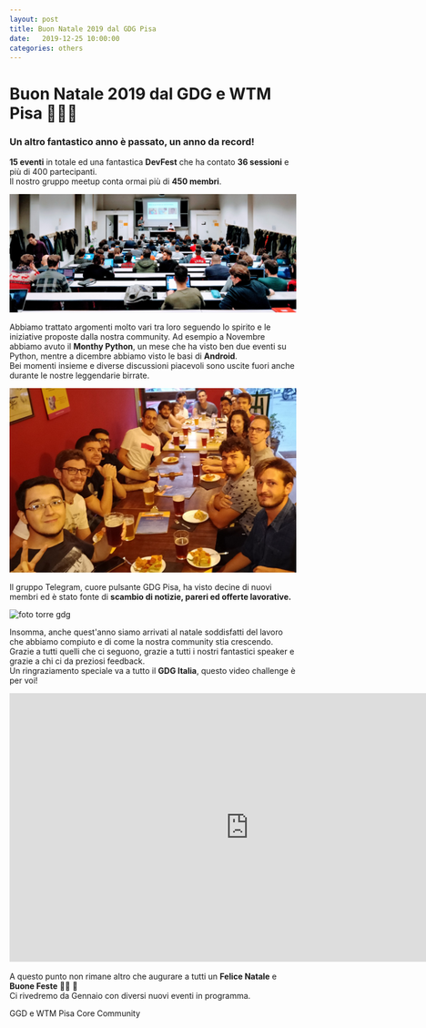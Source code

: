 ```yaml
---
layout: post
title: Buon Natale 2019 dal GDG Pisa 
date:   2019-12-25 10:00:00
categories: others
---
```


# Buon Natale 2019 dal GDG e WTM Pisa 🎅🏽🤶

### Un altro fantastico anno è passato, un anno da record!

**15 eventi** in totale ed una fantastica **DevFest** che ha contato **36 sessioni** e più di 400 partecipanti. <br>
Il nostro gruppo meetup conta ormai più di **450 membri**.  

![foto evento gdg](/static/img/evento_python.jpg)

Abbiamo trattato argomenti molto vari tra loro seguendo lo spirito e le iniziative proposte dalla nostra community. Ad esempio a Novembre abbiamo avuto il **Monthy Python**, un mese che ha visto ben due eventi su Python, mentre a dicembre abbiamo visto le basi di **Android**. <br>
Bei momenti insieme e diverse discussioni piacevoli sono uscite fuori anche durante le nostre leggendarie birrate.

![foto birrata gdg](/static/img/foto_birrata_gramigna.jpg)

Il gruppo Telegram, cuore pulsante GDG Pisa, ha visto decine di nuovi membri ed è stato fonte di **scambio di notizie, pareri ed offerte lavorative.**


![foto torre gdg](/static/img/foto_natale_2019.png) 

Insomma, anche quest'anno siamo arrivati al natale soddisfatti del lavoro che abbiamo compiuto e di come la nostra community stia crescendo.<br>
Grazie a tutti quelli che ci seguono, grazie a tutti i nostri fantastici speaker e grazie a chi ci da preziosi feedback.<br>
Un ringraziamento speciale va a tutto il **GDG Italia**, questo video challenge è per voi!  

<iframe width="840" height="472,5" src="https://www.youtube.com/embed/SdkjptfYA5w" frameborder="0" allow="accelerometer; autoplay; encrypted-media; gyroscope; picture-in-picture" allowfullscreen></iframe>

A questo punto non rimane altro che augurare a tutti un **Felice Natale** e **Buone Feste** 🎅🏽 🤶<br>
Ci rivedremo da Gennaio con diversi nuovi eventi in programma.

GGD e WTM Pisa Core Community
